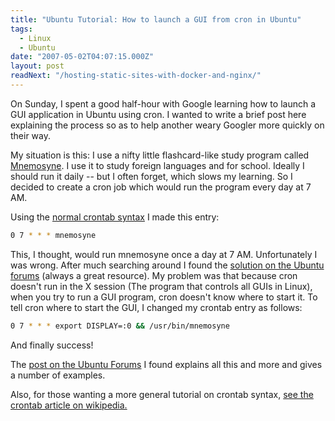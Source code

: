 ```yaml
---
title: "Ubuntu Tutorial: How to launch a GUI from cron in Ubuntu"
tags:
  - Linux
  - Ubuntu
date: "2007-05-02T04:07:15.000Z"
layout: post
readNext: "/hosting-static-sites-with-docker-and-nginx/"
---
```


On Sunday, I spent a good half-hour with Google learning how to launch a GUI application in Ubuntu using cron. I wanted to write a brief post here explaining the process so as to help another weary Googler more quickly on their way.

My situation is this: I use a nifty little flashcard-like study program called [Mnemosyne][0]. I use it to study foreign languages and for school. Ideally I should run it daily -- but I often forget, which slows my learning. So I decided to create a cron job which would run the program every day at 7 AM.

Using the [normal crontab syntax][1] I made this entry:

````bash
0 7 * * * mnemosyne
````

This, I thought, would run mnemosyne once a day at 7 AM. Unfortunately I was wrong. After much searching around I found the [solution on the Ubuntu forums][2] (always a great resource). My problem was that because cron doesn't run in the X session (The program that controls all GUIs in Linux), when you try to run a GUI program, cron doesn't know where to start it. To tell cron where to start the GUI, I changed my crontab entry as follows:  

````bash
0 7 * * * export DISPLAY=:0 && /usr/bin/mnemosyne
````

And finally success!

The [post on the Ubuntu Forums][2] I found explains all this and more and gives a number of examples.

Also, for those wanting a more general tutorial on crontab syntax, [see the crontab article on wikipedia.][1]


[0]: http://mnemosyne-proj.sourceforge.net/
[1]: http://en.wikipedia.org/wiki/Crontab
[2]: http://ubuntuforums.org/showthread.php?t=185993
